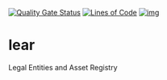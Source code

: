 [![Quality Gate Status](https://sonarcloud.io/api/project_badges/measure?project=bcgov_lear&metric=alert_status)](https://sonarcloud.io/dashboard?id=bcgov_lear)
[![Lines of Code](https://sonarcloud.io/api/project_badges/measure?project=bcgov_lear&metric=ncloc)](https://sonarcloud.io/dashboard?id=bcgov_lear)
[![img](https://img.shields.io/badge/Lifecycle-Stable-97ca00)](https://github.com/bcgov/repomountie/blob/master/doc/lifecycle-badges.md)

# lear
Legal Entities and Asset Registry
